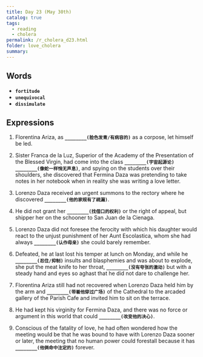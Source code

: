 ```yaml
---
title: Day 23 (May 30th)
catalog: true
tags: 
  - reading
  - cholera
permalink: /r_cholera_d23.html
folder: love_cholera
summary: 
---
```


## Words

-   <b data-toggle="tooltip" data-original-title="{{site.data.glossary.fortitude}}">`fortitude`</b>
-   <b data-toggle="tooltip" data-original-title="{{site.data.glossary.unequivocal}}">`unequivocal`</b>
-   <b data-toggle="tooltip" data-original-title="{{site.data.glossary.dissimulate}}">`dissimulate`</b>

## Expressions

1.  Florentina Ariza, as <b data-toggle="tooltip" data-original-title="{{site.data.answers.bc_a}}">`________(脸色发青/有病容的)`</b> as a corpose, let himself be led. 

2.  Sister Franca de la Luz, Superior of the Academy of the Presentation of the Blessed Virgin, had come into the class <b data-toggle="tooltip" data-original-title="{{site.data.answers.bc_b}}">`________(宇宙起源论)`</b> <b data-toggle="tooltip" data-original-title="{{site.data.answers.bc_b2}}">`________(像蛇一样悄无声息)`</b>, and spying on the students over their shoulders, she discovered that Fermina Daza was pretending to take notes in her notebook when in reality she was writing a love letter.

3.  Lorenzo Daza received an urgent summons to the rectory where he discovered <b data-toggle="tooltip" data-original-title="{{site.data.answers.bc_c}}">`________(他的家规有了疏漏)`</b>.

4.  He did not grant her <b data-toggle="tooltip" data-original-title="{{site.data.answers.bc_d}}">`________(找借口的权利)`</b> or the right of appeal, but shipper her on the schooner to San Juan de la Cienaga.

5.  Lorenzo Daza did not foresee the ferocity with which his daughter would react to the unjust punishment of her Aunt Escolastica, whom she had always <b data-toggle="tooltip" data-original-title="{{site.data.answers.bc_e}}">`________(认作母亲)`</b> she could barely remember.

6.  Defeated, he at last lost his temper at lunch on Monday, and while he <b data-toggle="tooltip" data-original-title="{{site.data.answers.bc_f}}">`________(忍住/抑制)`</b> insults and blasphemies and was about to explode, she put the meat knife to her throat, <b data-toggle="tooltip" data-original-title="{{site.data.answers.bc_f2}}">`________(没有夸张的激动)`</b> but with a steady hand and eyes so aghast that he did not dare to challenge her.

7.  Florentina Ariza still had not recovered when Lorenzo Daza held him by the arm and <b data-toggle="tooltip" data-original-title="{{site.data.answers.bc_g}}">`________(带着他穿过广场)`</b> of the Cathedral to the arcaded gallery of the Parish Cafe and invited him to sit on the terrace.

8.  He had kept his virginity for Fermina Daza, and there was no force or argument in this world that could <b data-toggle="tooltip" data-original-title="{{site.data.answers.bc_h}}">`________(改变他的决心)`</b>.

9.  Conscious of the fatality of love, he had often wondered how the meeting would be that he was bound to have with Lorenzo Daza sooner or later, the meeting that no human power could forestall because it has <b data-toggle="tooltip" data-original-title="{{site.data.answers.bc_i}}">`________(他俩命中注定的)`</b> forever.


